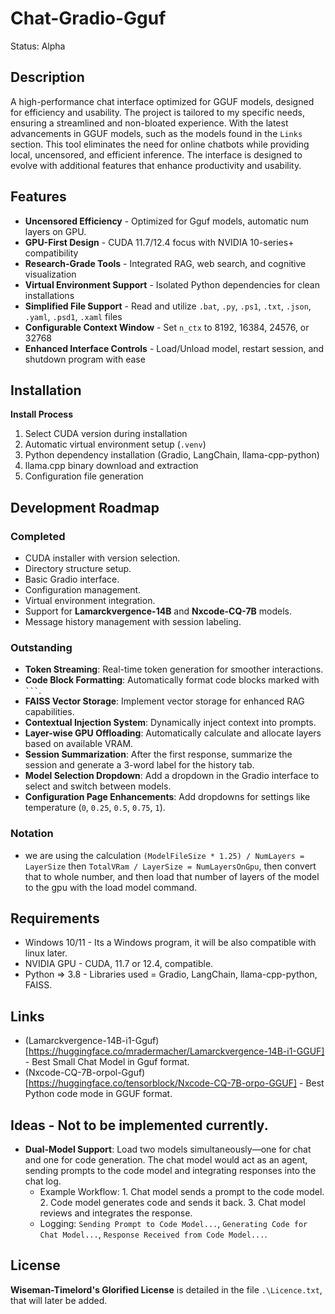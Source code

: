 # Chat-Gradio-Gguf
Status: Alpha 

## Description
A high-performance chat interface optimized for GGUF models, designed for efficiency and usability. The project is tailored to my specific needs, ensuring a streamlined and non-bloated experience. With the latest advancements in GGUF models, such as the models found in the `Links` section. This tool eliminates the need for online chatbots while providing local, uncensored, and efficient inference. The interface is designed to evolve with additional features that enhance productivity and usability.

## Features
- **Uncensored Efficiency** - Optimized for Gguf models, automatic num layers on GPU.
- **GPU-First Design** - CUDA 11.7/12.4 focus with NVIDIA 10-series+ compatibility
- **Research-Grade Tools** - Integrated RAG, web search, and cognitive visualization
- **Virtual Environment Support** - Isolated Python dependencies for clean installations
- **Simplified File Support** - Read and utilize `.bat`, `.py`, `.ps1`, `.txt`, `.json`, `.yaml`, `.psd1`, `.xaml` files
- **Configurable Context Window** - Set `n_ctx` to 8192, 16384, 24576, or 32768
- **Enhanced Interface Controls** - Load/Unload model, restart session, and shutdown program with ease

## Installation
**Install Process**  
1. Select CUDA version during installation  
2. Automatic virtual environment setup (`.venv`)  
3. Python dependency installation (Gradio, LangChain, llama-cpp-python)  
4. llama.cpp binary download and extraction  
5. Configuration file generation  

## Development Roadmap
### Completed  
- CUDA installer with version selection.  
- Directory structure setup.  
- Basic Gradio interface.  
- Configuration management.  
- Virtual environment integration.  
- Support for **Lamarckvergence-14B** and **Nxcode-CQ-7B** models.  
- Message history management with session labeling.  
### Outstanding  
- **Token Streaming**: Real-time token generation for smoother interactions.  
- **Code Block Formatting**: Automatically format code blocks marked with ` ``` `.  
- **FAISS Vector Storage**: Implement vector storage for enhanced RAG capabilities.  
- **Contextual Injection System**: Dynamically inject context into prompts.  
- **Layer-wise GPU Offloading**: Automatically calculate and allocate layers based on available VRAM.  
- **Session Summarization**: After the first response, summarize the session and generate a 3-word label for the history tab.  
- **Model Selection Dropdown**: Add a dropdown in the Gradio interface to select and switch between models.  
- **Configuration Page Enhancements**: Add dropdowns for settings like temperature (`0`, `0.25`, `0.5`, `0.75`, `1`).  

### Notation
- we are using the calculation `(ModelFileSize * 1.25) / NumLayers = LayerSize` then `TotalVRam / LayerSize = NumLayersOnGpu`, then convert that to whole number, and then load that number of layers of the model to the gpu with the load model command.

## Requirements
- Windows 10/11 - Its a Windows program, it will be also compatible with linux later.
- NVIDIA GPU - CUDA, 11.7 or 12.4, compatible.
- Python => 3.8 - Libraries used = Gradio, LangChain, llama-cpp-python, FAISS.

## Links
- (Lamarckvergence-14B-i1-Gguf)[https://huggingface.co/mradermacher/Lamarckvergence-14B-i1-GGUF] - Best Small Chat Model in Gguf format.
- (Nxcode-CQ-7B-orpol-Gguf)[https://huggingface.co/tensorblock/Nxcode-CQ-7B-orpo-GGUF] - Best Python code mode in GGUF format.

## Ideas - Not to be implemented currently.
- **Dual-Model Support**: Load two models simultaneously—one for chat and one for code generation. The chat model would act as an agent, sending prompts to the code model and integrating responses into the chat log.  
  - Example Workflow: 1. Chat model sends a prompt to the code model. 2. Code model generates code and sends it back. 3. Chat model reviews and integrates the response.  
  - Logging: `Sending Prompt to Code Model...`, `Generating Code for Chat Model...`, `Response Received from Code Model...`.

## License
**Wiseman-Timelord's Glorified License** is detailed in the file `.\Licence.txt`, that will later be added.

